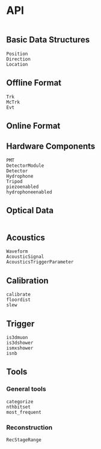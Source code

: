 # API


```@index
```

## Basic Data Structures

```@docs
Position
Direction
Location
```

## Offline Format
```@docs
Trk
McTrk
Evt
```

## Online Format

## Hardware Components

```@docs
PMT
DetectorModule
Detector
Hydrophone
Tripod
piezoenabled
hydrophoneenabled
```

## Optical Data
```@docs

```

## Acoustics

```@docs
Waveform
AcousticSignal
AcousticsTriggerParameter
```

## Calibration
```@docs
calibrate
floordist
slew
```

## Trigger
```@docs
is3dmuon
is3dshower
ismxshower
isnb
```

## Tools

### General tools
```@docs
categorize
nthbitset
most_frequent
```

### Reconstruction
```@docs
RecStageRange
```
